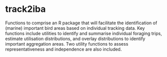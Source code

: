 # track2iba
Functions to comprise an R package that will facilitate the identification of (marine) important bird areas based on individual tracking data. Key functions include utilities to identify and summarise individual foraging trips, estimate utilisation distributions, and overlay distributions to identify important aggregation areas. Two utility functions to assess representativeness and independence are also included.
